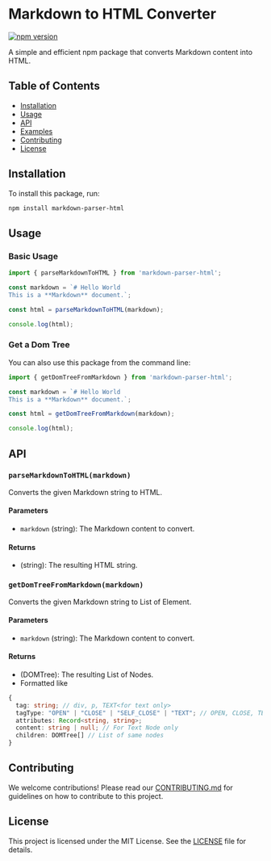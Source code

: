 # Markdown to HTML Converter

[![npm version](https://badge.fury.io/js/markdown-parser-html.svg)](https://badge.fury.io/js/markdown-parser-html)

A simple and efficient npm package that converts Markdown content into HTML.

## Table of Contents

- [Installation](#installation)
- [Usage](#usage)
- [API](#api)
- [Examples](#examples)
- [Contributing](#contributing)
- [License](#license)

## Installation

To install this package, run:

```bash
npm install markdown-parser-html
```

## Usage

### Basic Usage

```javascript
import { parseMarkdownToHTML } from 'markdown-parser-html';

const markdown = `# Hello World
This is a **Markdown** document.`;

const html = parseMarkdownToHTML(markdown);

console.log(html);
```

### Get a Dom Tree

You can also use this package from the command line:

```javascript
import { getDomTreeFromMarkdown } from 'markdown-parser-html';

const markdown = `# Hello World
This is a **Markdown** document.`;

const html = getDomTreeFromMarkdown(markdown);

console.log(html);
```

## API

### `parseMarkdownToHTML(markdown)`

Converts the given Markdown string to HTML.

#### Parameters

- `markdown` (string): The Markdown content to convert.

#### Returns

- (string): The resulting HTML string.

### `getDomTreeFromMarkdown(markdown)`

Converts the given Markdown string to List of Element.

#### Parameters

- `markdown` (string): The Markdown content to convert.

#### Returns

- (DOMTree): The resulting List of Nodes.
- Formatted like 
```typescript
{
  tag: string; // div, p, TEXT<for text only>
  tagType: "OPEN" | "CLOSE" | "SELF_CLOSE" | "TEXT"; // OPEN, CLOSE, TEXT
  attributes: Record<string, string>;
  content: string | null; // For Text Node only
  children: DOMTree[] // List of same nodes
}
```

## Contributing

We welcome contributions! Please read our [CONTRIBUTING.md](CONTRIBUTING.md) for guidelines on how to contribute to this project.

## License

This project is licensed under the MIT License. See the [LICENSE](LICENSE) file for details.
